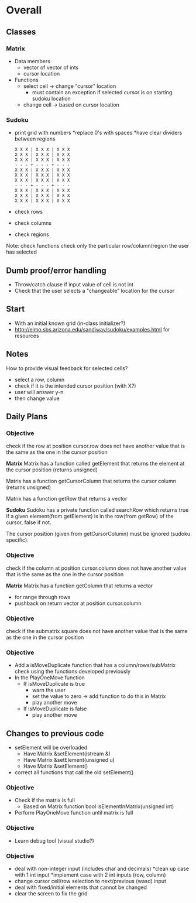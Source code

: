  # Overall
## Classes
### Matrix
* Data members
	* vector of vector of ints
	* cursor location
* Functions
	* select cell -> change "cursor" location
		* must contain an exception if selected cursor is on starting sudoku location
	* change cell -> based on cursor location

### Sudoku
* print grid with numbers
	*replace 0's with spaces
	*have clear dividers between regions 
	```
	X X X | X X X | X X X
	X X X | X X X | X X X
	X X X | X X X | X X X
	- - - + - - - + - - -
	X X X | X X X | X X X
	X X X | X X X | X X X
	X X X | X X X | X X X
	- - - + - - - + - - -
	X X X | X X X | X X X
	X X X | X X X | X X X
	X X X | X X X | X X X
	```

* check rows 
* check columns
* check regions

Note: check functions check only the particular row/column/region the user has selected


## Dumb proof/error handling
* Throw/catch clause if input value of cell is not int
* Check that the user selects a "changeable" location for the cursor


## Start
* With an initial known grid (in-class initializer?)
* http://elmo.sbs.arizona.edu/sandiway/sudoku/examples.html for resources


## Notes 
How to provide visual feedback for selected cells?
* select a row, column
* check if it is the intended cursor position (with X?)
* user will answer y-n
* then change value

## Daily Plans

### Objective
check if the row at position cursor.row does not have another value that is the same as the one in the cursor position

**Matrix**
Matrix has a function called getElement that returns the element at the cursor position (returns unsigned) 

Matrix has a function getCursorColumn that returns the cursor column (returns unsigned) 

Matrix has a function getRow that returns a vector<unsigned>

**Sudoku**
Sudoku has a private function called searchRow which returns true if a given element(from getElement) is in the row(from getRow) of the cursor, false if not.

The cursor position (given from getCursorColumn) must be ignored (sudoku specific). 
	
### Objective
check if the column at position cursor.column does not have another value that is the same as the one in the cursor position


**Matrix**
Matrix has a function getColumn that returns a vector <unsigned>
* for range through rows
* pushback on return vector at position cursor.column

### Objective
check if the submatrix square does not have another value that is the same as the one in the cursor position

### Objective
* Add a isMoveDuplicate function that has a column/rows/subMatrix check using the functions developed previously
* In the PlayOneMove function
	* If isMoveDuplicate is true
		* warn the user
		* set the value to zero -> add function to do this in Matrix
		* play another move
	* If isMoveDuplicate is false
		* play another move

## Changes to previous code
* setElement will be overloaded
	* Have Matrix &setElement(istream &)
	* Have Matrix &setElement(unsigned u)
	* Have Matrix &setElement()
* correct all functions that call the old setElement()

### Objective
* Check if the matrix is full
	* Based on Matrix function bool isElementInMatrix(unsigned int)
* Perform PlayOneMove function until matrix is full


### Objective
* Learn debug tool (visual studio?)

### Objective
* deal with non-integer input (includes char and decimals)
	*clean up case with 1 int input
	*implement case with 2 int inputs (row, column)
* change cursor cell/row selection to next/previous (wasd) input 
* deal with fixed/initial elements that cannot be changed
* clear the screen to fix the grid






